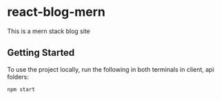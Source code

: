 # react-blog-mern

This is a mern stack blog site 

## Getting Started

To use the project locally, run the following in both terminals in client, api folders:

```bash
npm start
```
